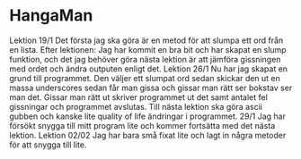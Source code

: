 # HangaMan
Lektion 19/1 Det första jag ska göra är en metod för att slumpa ett ord från en lista. Efter lektionen: Jag har kommit en bra bit och har skapat en slump funktion, och det jag behöver göra nästa lektion är att jämföra gissningen med ordet och ändra outputen enligt det.
Lektion 26/1 Nu har jag skapat en grund till programmet. Den väljer ett slumpat ord sedan skickar den ut en massa underscores sedan får man gissa  och gissar man rätt ser bokstav ser man det. Gissar man rätt ut skriver programmet ut det samt antalet fel gissningar och programmet avslutas. Till nästa lektion ska göra ascii gubben och kanske lite quality of life ändringar i programmet. 29/1 Jag har försökt snygga till mitt program lite och kommer fortsätta med det nästa lektion.
Lektion 02/02 Jag har bara små fixat lite och lagt in några metoder för att snygga till lite.
